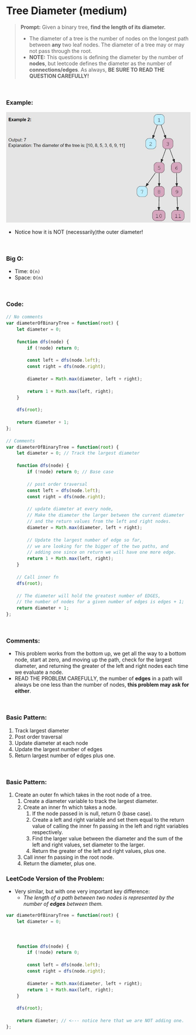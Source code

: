 # Tree Diameter (medium)

> **Prompt:** Given a binary tree, **find the length of its diameter.** 
>   - The diameter of a tree is the number of nodes on the longest path between **any** two leaf nodes. The diameter of a tree may or may not pass through the root.
>   - **NOTE:** This questions is defining the diameter by the number of **nodes**, but leetcode defines the diameter as the number of **connections/edges**. As always, **BE SURE TO READ THE QUESTION CAREFULLY!**

<br>

### **Example:**

![diameter](../Resources/dfs-diameter.JPG)
- Notice how it is NOT (necessarily)the outer diameter!

<br>

### **Big O:**
  - Time: `O(n)`
  - Space: `O(n)`

<br>

### **Code:**

```js
// No comments
var diameterOfBinaryTree = function(root) {
    let diameter = 0;
    
    function dfs(node) {
        if (!node) return 0;
        
        const left = dfs(node.left);
        const right = dfs(node.right);
        
        diameter = Math.max(diameter, left + right);

        return 1 + Math.max(left, right);
    }

    dfs(root);
    
    return diameter + 1;
};

// Comments
var diameterOfBinaryTree = function(root) {
    let diameter = 0; // Track the largest diameter
    
    function dfs(node) {
        if (!node) return 0; // Base case
        
        // post order traversal
        const left = dfs(node.left);
        const right = dfs(node.right);
        
        // update diameter at every node,
        // Make the diameter the larger between the current diameter
        // and the return values from the left and right nodes.
        diameter = Math.max(diameter, left + right);

        // Update the largest number of edge so far,
        // we are looking for the bigger of the two paths, and
        // adding one since on return we will have one more edge.
        return 1 + Math.max(left, right);
    }

    // Call inner fn
    dfs(root);
    
    // The diameter will hold the greatest number of EDGES, 
    // the number of nodes for a given number of edges is edges + 1;
    return diameter + 1;
};
```
<br>

### **Comments:**
  - This problem works from the bottom up, we get all the way to a bottom node, start at zero, and moving up the path, check for the largest diameter, and returning the greater of the left and right nodes each time we evaluate a node.
  - READ THE PROBLEM CAREFULLY, the number of **edges** in a path will always be one less than the number of nodes, **this problem may ask for either**.

<br>

### **Basic Pattern:**
  1. Track largest diameter
  2. Post order traversal
  3. Update diameter at each node
  4. Update the largest number of edges
  5. Return largest number of edges plus one.

<br>

### **Basic Pattern:**
  1. Create an outer fn which takes in the root node of a tree.
     1. Create a diameter variable to track the largest diameter.
     2. Create an inner fn which takes a node.
        1. If the node passed in is null, return 0 (base case).
        2. Create a left and right variable and set them equal to the return value of calling the inner fn passing in the left and right variables respectively.
        3. Find the larger value between the diameter and the sum of the left and right values, set diameter to the larger.
        4. Return the greater of the left and right values, plus one.
     3. Call inner fn passing in the root node.
     4. Return the diameter, plus one.

### **LeetCode Version of the Problem:**

- Very similar, but with one very important key difference:
  - *The length of a path between two nodes is represented by the number of **edges** between them.*

```js
var diameterOfBinaryTree = function(root) {
    let diameter = 0;
    
    
    
    function dfs(node) {
        if (!node) return 0;
        
        const left = dfs(node.left);
        const right = dfs(node.right);
        
        diameter = Math.max(diameter, left + right);
        return 1 + Math.max(left, right);
    }

    dfs(root);
    
    return diameter; // <--- notice here that we are NOT adding one.
};
```